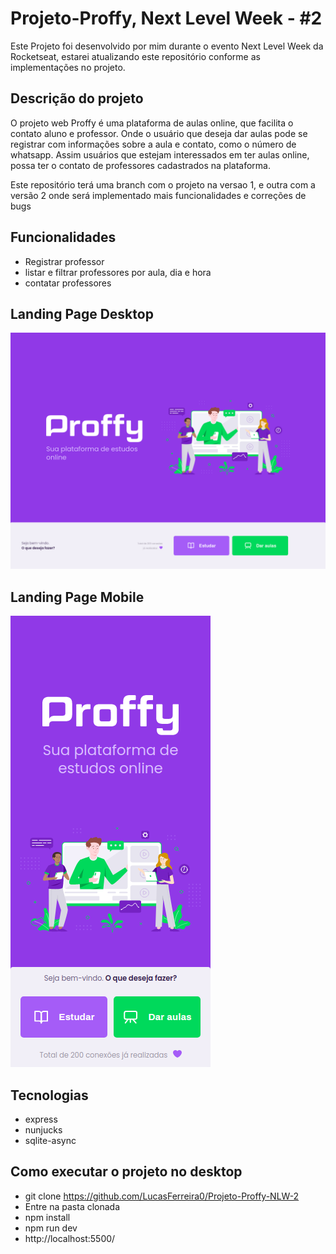 # Projeto-Proffy, Next Level Week - #2

Este Projeto foi desenvolvido por mim durante o evento Next Level Week da Rocketseat,
estarei atualizando este repositório conforme as implementações no projeto.

## Descrição do projeto

O projeto web Proffy é uma plataforma de aulas online, que facilita o contato aluno e professor.
Onde o usuário que deseja dar aulas pode se registrar com informações sobre a aula e contato, como o número de whatsapp. Assim usuários que estejam interessados em ter aulas online, possa ter o contato de professores cadastrados na plataforma.

Este repositório terá uma branch com o projeto na versao 1, e outra com a versão 2 onde será implementado mais funcionalidades e correções de bugs 

## Funcionalidades 
* Registrar professor 
* listar e filtrar professores por aula, dia e hora 
* contatar professores

## Landing Page Desktop
![GitHub Logo](/images/Desktop/landing-page2.png)

## Landing Page Mobile
![GitHub Logo](/images/Mobile/landing-page2.png) 

## Tecnologias 
* express
* nunjucks
* sqlite-async

## Como executar o projeto no desktop
* git clone https://github.com/LucasFerreira0/Projeto-Proffy-NLW-2
* Entre na pasta clonada
* npm install
* npm run dev
* http://localhost:5500/
